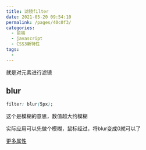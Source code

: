 ```yaml
---
title: 滤镜filter
date: 2021-05-20 09:54:10
permalink: /pages/40c0f3/
categories:
  - 前端
  - javascript
  - CSS3新特性
tags:
  - 
---
```

就是对元素进行滤镜

## blur

```css
filter: blur(5px);
```

这个是模糊的意思，数值越大约模糊

实际应用可以先做个模糊，鼠标经过，将blur变成0就可以了

[更多属性](https://developer.mozilla.org/zh-CN/docs/Web/CSS/filter)

